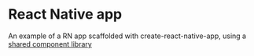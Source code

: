 # React Native app

An example of a RN app scaffolded with create-react-native-app, using a [shared component library](../rn-component-library)

